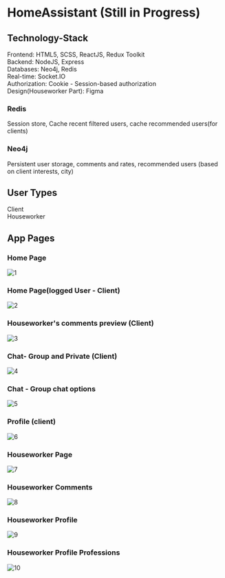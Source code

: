 # HomeAssistant (Still in Progress)

## Technology-Stack
Frontend: HTML5, SCSS, ReactJS, Redux Toolkit<br />
Backend: NodeJS, Express <br />
Databases: Neo4j, Redis <br />
Real-time: Socket.IO <br />
Authorization: Cookie - Session-based authorization <br />
Design(Houseworker Part): Figma <br />

### Redis
Session store, Cache recent filtered users, cache recommended users(for clients) 

### Neo4j
Persistent user storage, comments and rates, recommended users (based on client interests, city) 

## User Types 
Client <br />
Houseworker

## App Pages
### Home Page
![1](https://github.com/VeckovN/HomeAssistant/assets/56490716/0a16663b-7165-472b-80fe-70faf1747662)

### Home Page(logged User - Client)
![2](https://github.com/VeckovN/HomeAssistant/assets/56490716/fe5158e0-cb78-481f-a526-b84c5ea67b87)

### Houseworker's comments preview (Client)
![3](https://github.com/VeckovN/HomeAssistant/assets/56490716/64a65ee3-bd8d-411d-a3e1-d15f5b2c01c1)

### Chat- Group and Private (Client)
![4](https://github.com/VeckovN/HomeAssistant/assets/56490716/03455253-1d11-48dd-852b-3aa75f72c47c)

### Chat - Group chat options
![5](https://github.com/VeckovN/HomeAssistant/assets/56490716/f9cee19b-fef7-44ee-97f7-f915cc11ff52)

### Profile (client)
![6](https://github.com/VeckovN/HomeAssistant/assets/56490716/3ec37a6d-c4ac-4ab6-8bd8-c24f96e2f88a)

### Houseworker Page
![7](https://github.com/VeckovN/HomeAssistant/assets/56490716/34d75e3e-b5e7-491b-aa04-ee4805efb51b)

### Houseworker Comments
![8](https://github.com/VeckovN/HomeAssistant/assets/56490716/846b1aca-6624-43dc-b087-331167371335)

### Houseworker Profile
![9](https://github.com/VeckovN/HomeAssistant/assets/56490716/b0fa426a-3fd3-4f95-9056-66aa2df937fd)

### Houseworker Profile Professions 
![10](https://github.com/VeckovN/HomeAssistant/assets/56490716/34574d56-316f-44d0-b104-ba94431ecfb0)


